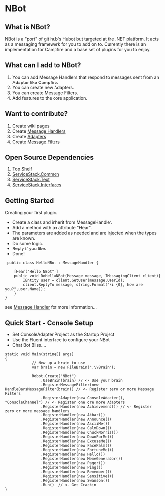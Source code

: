 NBot
====
## What is NBot?
NBot is a "port" of git hub's Hubot but targeted at the .NET platform. It acts as a messaging framework for you to add on to. Currently there is an implementation for Campfire and a base set of plugins for you to enjoy.

## What can I add to NBot?
1. You can add Message Handlers that respond to messages sent from an Adapter like Campfire. 
2. You can create new Adapters.
3. You can create Message Filters.
4. Add features to the core application.

## Want to contribute?
1. Create wiki pages
2. Create [Message Handlers](https://github.com/NBot/NBot/wiki/Message-Handler)
3. Create [Adapters](https://github.com/NBot/NBot/wiki/Adapter)
4. Create [Message Filters](https://github.com/NBot/NBot/wiki/MessageFilter)

## Open Source Dependencies
1. [Top Shelf](https://github.com/phatboyg/Topshelf)
2. [ServiceStack.Common](https://github.com/ServiceStack/ServiceStack)
2. [ServiceStack.Text](https://github.com/ServiceStack/ServiceStack.Text)
3. [ServiceStack.Interfaces](https://github.com/ServiceStack/ServiceStack)

## Getting Started
Creating your first plugin.
* Create a class and inherit from MessageHandler.
* Add a method with an attribute "Hear".
* The parameters are added as needed and are injected when the types are known.
* Do some logic.
* Reply if you like.
* Done!

```
 public class HelloNBot : MessageHandler {

    [Hear("Hello NBot")]
    public void DoHelloNBot(Message message, IMessagingClient client){
        IEntity user = client.GetUser(message.UserId);
        client.ReplyTo(message, string.Format("Hi {0}, how are you?",user.Name));
    }
}
```
see [Message Handler](https://github.com/NBot/NBot/wiki/Message-Handler) for more information...

## Quick Start - Console Setup
* Set ConsoleAdapter Project as the Startup Project
* Use the Fluent interface to configure your NBot
* Chat Bot Bliss....


```
static void Main(string[] args)
{
            // New up a brain to use
            var brain = new FileBrain(".\\Brain");

            Robot.Create("NBot")
                .UseBrain(brain) // <- Use your brain
                .RegisterMessageFilter(new HandleBarsMessageFilter(brain)) // <- Register zero or more Message Filters
                .RegisterAdapter(new ConsoleAdapter(), "ConsoleChannel") // <- Register one ore more Adapters
                .RegisterHandler(new Achievement()) // <- Register zero or more message handlers
                .RegisterHandler(new Akbar())
                .RegisterHandler(new Announce())
                .RegisterHandler(new AsciiMe())
                .RegisterHandler(new CalmDown())
                .RegisterHandler(new ChuckNorris())
                .RegisterHandler(new DownForMe())
                .RegisterHandler(new ExcuseMe())
                .RegisterHandler(new FacePalm())
                .RegisterHandler(new FortuneMe())
                .RegisterHandler(new Hello())
                .RegisterHandler(new MemeGenerator())
                .RegisterHandler(new Pager())
                .RegisterHandler(new Ping())
                .RegisterHandler(new Remember())
                .RegisterHandler(new Sensitive())
                .RegisterHandler(new Swanson())
                .Run(); // <- Get Crackin
}
```



